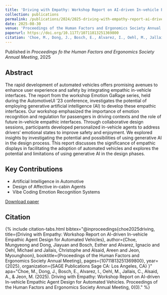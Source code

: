 ```yaml
---
title: 'Driving with Empathy: Workshop Report on AI-driven In-vehicle Empathic Agent Design for Automated Vehicles'
collection: publications
permalink: /publications/2024/2025-driving-with-empathy-report-ai-driven-in-vehicle-empathy
date: 2025-08-30
venue: 'Proceedings of the Human Factors and Ergonomics Society Annual Meeting'
paperurl: https://doi.org/10.1177/10711813251369800
citation: 'Choe, M., Dong, J., Bosch, E., Alvarez, I., Oehl, M., Jallais, C., Alsaid, A., & Jeon, M. (2025). Driving with Empathy: Workshop Report on AI-driven In-vehicle Empathic Agent Design for Automated Vehicles. Proceedings of the Human Factors and Ergonomics Society Annual Meeting, 0(0).'
---
```


Published in *Proceedings fo the Human Factors and Ergonomics Society Annual Meeting*, 2025

## Abstract

The rapid development of automated vehicles offers promising avenues to enhance user experience and safety by integrating empathic in-vehicle interfaces. The report from the workshop Emotion GaRage series, held during the AutomotiveUI ’23 conference, investigates the potential of employing generative artificial intelligence (AI) to develop these empathic interfaces. Our workshop emphasized the importance of emotion recognition and regulation for passengers in driving contexts and the role of future in-vehicle empathic interfaces. Through collaborative design sessions, participants developed personalized in-vehicle agents to address drivers’ emotional states to improve safety and enjoyment. We explored insights by investigating the potential and possibilities of using generative AI in the design process. This report discusses the significance of empathic displays in facilitating the adoption of automated vehicles and explores the potential and limitations of using generative AI in the design phases.

## Key Contributions

* Artificial Intelligence in Automotive
* Design of Affective in-cabin Agents
* Vibe Coding Emotion Recognition Systems

[Download paper](https://doi.org/10.1177/10711813251369800)

## Citation

{% include citation-tabs.html 
  bibtex="@inproceedings{choe2025driving,
  title={Driving with Empathy: Workshop Report on AI-driven In-vehicle Empathic Agent Design for Automated Vehicles},
  author={Choe, Mungyeong and Dong, Jiayuan and Bosch, Esther and Alvarez, Ignacio and Oehl, Michael and Jallais, Christophe and Alsaid, Areen and Jeon, Myounghoon},
  booktitle={Proceedings of the Human Factors and Ergonomics Society Annual Meeting},
  pages={10711813251369800},
  year={2025},
  organization={SAGE Publications Sage CA: Los Angeles, CA}
}" 
  apa="Choe, M., Dong, J., Bosch, E., Alvarez, I., Oehl, M., Jallais, C., Alsaid, A., & Jeon, M. (2025). Driving with Empathy: Workshop Report on AI-driven In-vehicle Empathic Agent Design for Automated Vehicles. Proceedings of the Human Factors and Ergonomics Society Annual Meeting, 0(0)." %}


